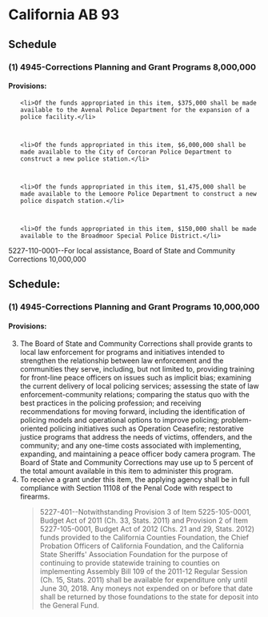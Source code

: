 # California AB 93

## Schedule



### (1) 4945-Corrections Planning and Grant Programs 8,000,000

#### Provisions:



<ol>

    <li>Of the funds appropriated in this item, $375,000 shall be made available to the Avenal Police Department for the expansion of a police facility.</li>

    <li>Of the funds appropriated in this item, $6,000,000 shall be made available to the City of Corcoran Police Department to construct a new police station.</li>

    <li>Of the funds appropriated in this item, $1,475,000 shall be made available to the Lemoore Police Department to construct a new police dispatch station.</li>

    <li>Of the funds appropriated in this item, $150,000 shall be made available to the Broadmoor Special Police District.</li>

</ol>



5227-110-0001--For local assistance, Board of State and Community Corrections 10,000,000



## Schedule:



### (1) 4945-Corrections Planning and Grant Programs 10,000,000



#### Provisions:



<ol start="3">

<li>The Board of State and Community Corrections shall provide grants to local law enforcement for programs and initiatives intended to strengthen the relationship between law enforcement and the communities they serve, including, but not limited to, providing training for front-line peace officers on issues such as implicit bias; examining the current delivery of local policing services; assessing the state of law enforcement-community relations; comparing the status quo with the best practices in the policing profession; and receiving recommendations for moving forward, including the identification of policing models and operational options to improve policing; problem-oriented policing initiatives such as Operation Ceasefire; restorative justice programs that address the needs of victims, offenders, and the community; and any one-time costs associated with implementing, expanding, and maintaining a peace officer body camera program. The Board of State and Community Corrections may use up to 5 percent of the total amount available in this item to administer this program.</li>



<li>To receive a grant under this item, the applying agency shall be in full compliance with Section 11108 of the Penal Code with respect to firearms.</li>



> 5227-401--Notwithstanding Provision 3 of Item 5225-105-0001, Budget Act of 2011 (Ch. 33, Stats. 2011) and Provision 2 of Item 5227-105-0001, Budget Act of 2012 (Chs. 21 and 29, Stats. 2012) funds provided to the California Counties Foundation, the Chief Probation Officers of California Foundation, and the California State Sheriffs' Association Foundation for the purpose of continuing to provide statewide training to counties on implementing Assembly Bill 109 of the 2011-12 Regular Session (Ch. 15, Stats. 2011) shall be available for expenditure only until June 30, 2018. Any moneys not expended on or before that date shall be returned by those foundations to the state for deposit into the General Fund.

